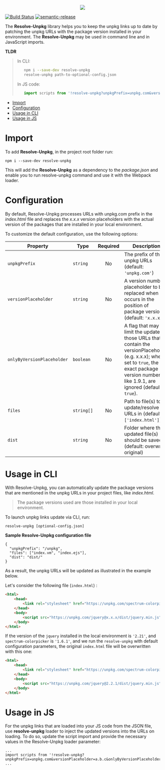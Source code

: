 <p align="center">
    <img src="https://image.ibb.co/nR99Wy/svg_resolveunpkg_github.png"/>
</p>

[![Build Status](https://travis-ci.org/wix-incubator/resolve-unpkg.svg)](https://travis-ci.org/wix-incubator/resolve-unpkg) [![semantic-release](https://img.shields.io/badge/%20%20%F0%9F%93%A6%F0%9F%9A%80-semantic--release-e10079.svg)](https://github.com/semantic-release/semantic-release)

The **Resolve-Unpkg** library helps you to keep the unpkg links up to date by patching the unpkg URLs with the package version installed in your environment. The **Resolve-Unpkg** may be used in command line and in JavaScript imports.

**TLDR**

> In CLI:
> ```bash
>    npm i --save-dev resolve-unpkg
>    resolve-unpkg path-to-optional-config.json
> ```
>
> In JS code:
> ```javascript
>    import scripts from '!resolve-unpkg?unpkgPrefix=unpkg.com&versionPlaceholder=a.b.c&onlyByVersionPlaceholder=true!scripts.json';
> ```

<!-- TOC -->

- [Import](#import)
- [Configuration](#configuration)
- [Usage in CLI](#usage-in-cli)
- [Usage in JS](#usage-in-js)

<!-- /TOC -->

# Import

To add **Resolve-Unpkg**, in the project root folder run:

`npm i --save-dev resolve-unpkg`

This will add the **Resolve-Unpkg** as a dependency to the *package.json* and enable you to run resolve-unpkg command and use it with the Webpack loader.

# Configuration

By default, Resolve-Unpkg processes URLs with unpkg.com prefix in the *index.html* file and replaces the *x.x.x* version placeholders with the actual version of the packages that are installed in your local environment.

To customize the default configuration, use the following options:

| Property         | Type       | Required | Description                              | CLI | Loader |
| ---------------- | ---------- | :------: | ---------------------------------------- | :-: | :----: |
| `unpkgPrefix`    | `string`   |   No     | The prefix of the unpkg URLs (default: `'unpkg.com'`) | Yes | Yes |
| `versionPlaceholder`| `string`   |   No     | A version number placeholder to be replaced when occurs in the position of package version (default: `'x.x.x'`).  | Yes | Yes |
| `onlyByVersionPlaceholder`  | `boolean`   |   No     |  A flag that may limit the update to those URLs that contain the versionPlaceholder (e.g. x.x.x); when set to `true`, the exact package version numbers, like 1.9.1, are ignored (default: `true`).     | Yes | Yes |
| `files`    | `string[]`   |   No     | Path to file(s) to update/resolve URLs in (default: `['index.html']`) | Yes | No |
| `dist`    | `string`   |   No     | Folder where the updated file(s) should be saved (default: overwrite original) | Yes | No |

# Usage in CLI

With Resolve-Unpkg, you can automatically update the package versions that are mentioned in the unpkg URLs in your project files, like *index.html*.

> The package versions used are those installed in your local environment.

To launch unpkg links update via CLI, run:

`resolve-unpkg [optional-config.json]`

**Sample Resolve-Unpkg configuration file**

```
{
  "unpkgPrefix": "/unpkg",
  "files": ["index.vm", "index.ejs"],
  "dist": "dist/"
}
```

As a result, the unpkg URLs will be updated as illustrated in the example below.

Let's consider the following file (`index.html`) :

```html
<html>
    <head>
        <link rel="stylesheet" href="https://unpkg.com/spectrum-colorpicker@1.6.0/spectrum.css">
    </head>
    <body>
        <script src="https://unpkg.com/jquery@x.x.x/dist/jquery.min.js"></script>
    </body>
</html>
``` 

If the version of the `jquery` installed in the local environment is `'2.21'`, and `spectrum-colorpicker` is `'1.6.1'`, and we run the `resolve-unpkg` with default configuration parameters, the original `index.html` file will be overwritten with this one:

```html
<html>
    <head>
        <link rel="stylesheet" href="https://unpkg.com/spectrum-colorpicker@1.6.0/spectrum.css">
    </head>
    <body>
        <script src="https://unpkg.com/jquery@2.2.1/dist/jquery.min.js"></script>
    </body>
</html>
```

# Usage in JS

For the unpkg links that are loaded into your JS code from the JSON file, use **resolve-unpkg** loader to inject the updated versions into the URLs on loading. To do so, update the script import and provide the necessary values in the Resolve-Unpkg loader parameter:

```javscript
...
import scripts from '!resolve-unpkg?unpkgPrefix=unpkg.com&versionPlaceholder=a.b.c&onlyByVersionPlaceholder=true!scripts.json';
...
``` 
